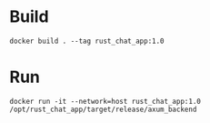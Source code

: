 # Build
```
docker build . --tag rust_chat_app:1.0
```

# Run
```
docker run -it --network=host rust_chat_app:1.0 /opt/rust_chat_app/target/release/axum_backend
```
